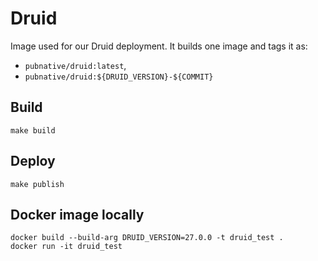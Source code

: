 # Druid 

Image used for our Druid deployment.
It builds one image and tags it as:

- `pubnative/druid:latest`,
- `pubnative/druid:${DRUID_VERSION}-${COMMIT}`

## Build

`make build`

## Deploy

`make publish`

## Docker image locally

```
docker build --build-arg DRUID_VERSION=27.0.0 -t druid_test .
docker run -it druid_test 
```
